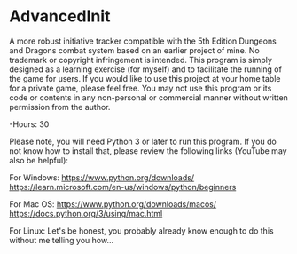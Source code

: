 # AdvancedInit
A more robust initiative tracker compatible with the 5th Edition Dungeons and Dragons combat system based on an earlier project of mine. No trademark or copyright infringement is intended. This program is simply designed as a learning exercise (for myself) and to facilitate the running of the game for users.
If you would like to use this project at your home table for a private game, please feel free. You may not use this program or its code or contents in any non-personal or commercial manner without written permission from the author.

-Hours: 30

Please note, you will need Python 3 or later to run this program. If you do not know how to install that, please review the following links (YouTube may also be helpful):

For Windows:
https://www.python.org/downloads/
https://learn.microsoft.com/en-us/windows/python/beginners

For Mac OS:
https://www.python.org/downloads/macos/
https://docs.python.org/3/using/mac.html

For Linux:
Let's be honest, you probably already know enough to do this without me telling you how...